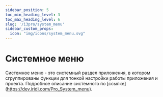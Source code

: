 ```yaml
---
sidebar_position: 5
toc_min_heading_level: 3
toc_max_heading_level: 6
slug: '/i3pro/system_menu'
sidebar_custom_props:
  icon: "img/icons/system_menu.svg"
---
```


# Системное меню

Системное меню - это системный раздел приложения, в котором сгруппированы функции для тонкой настройки работы приложения и проекта. Подробное описание системного по [ссылке] (https://dev.iridi.com/Pro_System_menu). 